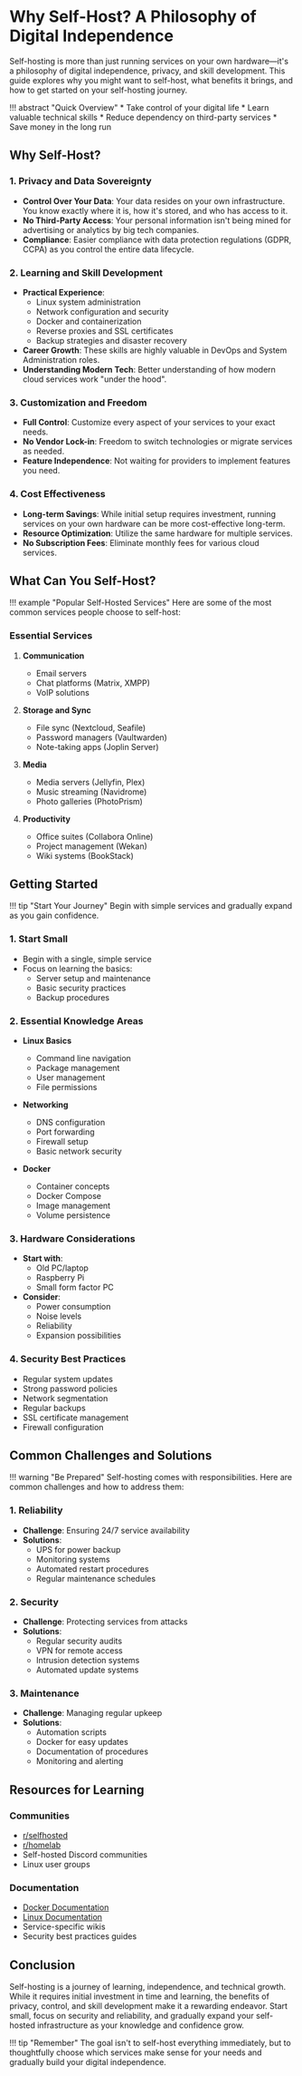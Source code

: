 # Why Self-Host? A Philosophy of Digital Independence

Self-hosting is more than just running services on your own hardware—it's a philosophy of digital independence, privacy, and skill development. This guide explores why you might want to self-host, what benefits it brings, and how to get started on your self-hosting journey.

!!! abstract "Quick Overview"
    * Take control of your digital life
    * Learn valuable technical skills
    * Reduce dependency on third-party services
    * Save money in the long run

## Why Self-Host?

### 1. Privacy and Data Sovereignty
* **Control Over Your Data**: Your data resides on your own infrastructure. You know exactly where it is, how it's stored, and who has access to it.
* **No Third-Party Access**: Your personal information isn't being mined for advertising or analytics by big tech companies.
* **Compliance**: Easier compliance with data protection regulations (GDPR, CCPA) as you control the entire data lifecycle.

### 2. Learning and Skill Development
* **Practical Experience**: 
    * Linux system administration
    * Network configuration and security
    * Docker and containerization
    * Reverse proxies and SSL certificates
    * Backup strategies and disaster recovery
* **Career Growth**: These skills are highly valuable in DevOps and System Administration roles.
* **Understanding Modern Tech**: Better understanding of how modern cloud services work "under the hood".

### 3. Customization and Freedom
* **Full Control**: Customize every aspect of your services to your exact needs.
* **No Vendor Lock-in**: Freedom to switch technologies or migrate services as needed.
* **Feature Independence**: Not waiting for providers to implement features you need.

### 4. Cost Effectiveness
* **Long-term Savings**: While initial setup requires investment, running services on your own hardware can be more cost-effective long-term.
* **Resource Optimization**: Utilize the same hardware for multiple services.
* **No Subscription Fees**: Eliminate monthly fees for various cloud services.

## What Can You Self-Host?

!!! example "Popular Self-Hosted Services"
    Here are some of the most common services people choose to self-host:

### Essential Services
1. **Communication**
    * Email servers
    * Chat platforms (Matrix, XMPP)
    * VoIP solutions

2. **Storage and Sync**
    * File sync (Nextcloud, Seafile)
    * Password managers (Vaultwarden)
    * Note-taking apps (Joplin Server)

3. **Media**
    * Media servers (Jellyfin, Plex)
    * Music streaming (Navidrome)
    * Photo galleries (PhotoPrism)

4. **Productivity**
    * Office suites (Collabora Online)
    * Project management (Wekan)
    * Wiki systems (BookStack)

## Getting Started

!!! tip "Start Your Journey"
    Begin with simple services and gradually expand as you gain confidence.

### 1. Start Small
* Begin with a single, simple service
* Focus on learning the basics:
    * Server setup and maintenance
    * Basic security practices
    * Backup procedures

### 2. Essential Knowledge Areas
* **Linux Basics**
    * Command line navigation
    * Package management
    * User management
    * File permissions

* **Networking**
    * DNS configuration
    * Port forwarding
    * Firewall setup
    * Basic network security

* **Docker**
    * Container concepts
    * Docker Compose
    * Image management
    * Volume persistence

### 3. Hardware Considerations
* **Start with**: 
    * Old PC/laptop
    * Raspberry Pi
    * Small form factor PC
* **Consider**: 
    * Power consumption
    * Noise levels
    * Reliability
    * Expansion possibilities

### 4. Security Best Practices
* Regular system updates
* Strong password policies
* Network segmentation
* Regular backups
* SSL certificate management
* Firewall configuration

## Common Challenges and Solutions

!!! warning "Be Prepared"
    Self-hosting comes with responsibilities. Here are common challenges and how to address them:

### 1. Reliability
* **Challenge**: Ensuring 24/7 service availability
* **Solutions**:
    * UPS for power backup
    * Monitoring systems
    * Automated restart procedures
    * Regular maintenance schedules

### 2. Security
* **Challenge**: Protecting services from attacks
* **Solutions**:
    * Regular security audits
    * VPN for remote access
    * Intrusion detection systems
    * Automated update systems

### 3. Maintenance
* **Challenge**: Managing regular upkeep
* **Solutions**:
    * Automation scripts
    * Docker for easy updates
    * Documentation of procedures
    * Monitoring and alerting

## Resources for Learning

### Communities
* [r/selfhosted](https://reddit.com/r/selfhosted)
* [r/homelab](https://reddit.com/r/homelab)
* Self-hosted Discord communities
* Linux user groups

### Documentation
* [Docker Documentation](https://docs.docker.com/)
* [Linux Documentation](https://www.kernel.org/doc/html/latest/)
* Service-specific wikis
* Security best practices guides

## Conclusion

Self-hosting is a journey of learning, independence, and technical growth. While it requires initial investment in time and learning, the benefits of privacy, control, and skill development make it a rewarding endeavor. Start small, focus on security and reliability, and gradually expand your self-hosted infrastructure as your knowledge and confidence grow.

!!! tip "Remember"
    The goal isn't to self-host everything immediately, but to thoughtfully choose which services make sense for your needs and gradually build your digital independence.
